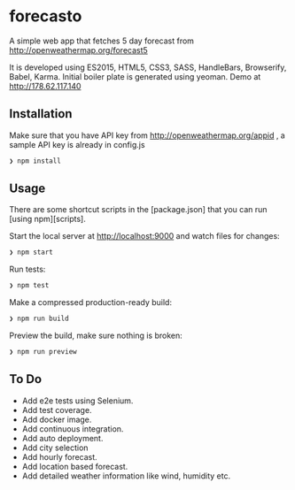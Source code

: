 # forecasto
A simple web app that fetches 5 day forecast from http://openweathermap.org/forecast5

It is developed using ES2015, HTML5, CSS3, SASS, HandleBars, Browserify, Babel, Karma. Initial boiler plate is generated using yeoman.
Demo at http://178.62.117.140

## Installation

 Make sure that you have API key from http://openweathermap.org/appid , a sample API key is already in config.js
 

```sh
❯ npm install
```

## Usage

There are some shortcut scripts in the [package.json] that you can run [using npm][scripts].

Start the local server at [http://localhost:9000](http://localhost:9000) and watch files for changes:

```sh
❯ npm start
```

Run tests:

```sh
❯ npm test
```

Make a compressed production-ready build:

```sh
❯ npm run build
```

Preview the build, make sure nothing is broken:

```sh
❯ npm run preview
```



## To Do
- Add e2e tests using Selenium.
- Add test coverage.
- Add docker image.
- Add continuous integration.
- Add auto deployment.
- Add city selection
- Add hourly forecast.
- Add location based forecast.
- Add detailed weather information like wind, humidity etc.

